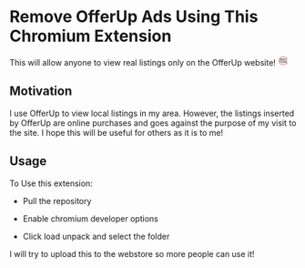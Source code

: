 # Remove OfferUp Ads Using This Chromium Extension

This will allow anyone to view real listings only on the OfferUp website! ![alt text](https://github.com/montanotavio/RemoveOfferUpAds/blob/main/images/OfferupAdSymbol16.png)

## Motivation

I use OfferUp to view local listings in my area. However, the listings inserted by OfferUp are online purchases and goes against the purpose of my visit to the site. I hope this will be useful for others as it is to me!

## Usage

To Use this extension:

- Pull the repository  

- Enable chromium developer options

- Click load unpack and select the folder

I will try to upload this to the webstore so more people can use it!
